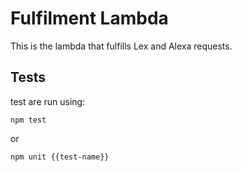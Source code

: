 # Fulfilment Lambda
This is the lambda that fulfills Lex and Alexa requests. 

## Tests
test are run using:
```shell
npm test
```

or
```shell
npm unit {{test-name}}
```

